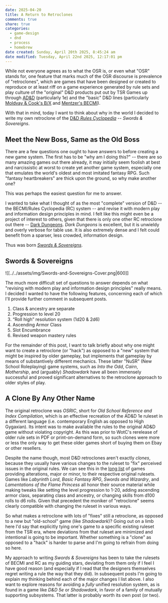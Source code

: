 ```yaml
---
date: 2025-04-20
title: A Return to Retroclones
comments: true
share: true
categories:
  - game-design
  - dnd
  - process
  - homebrew
date created: Sunday, April 20th 2025, 8:45:24 am
date modified: Tuesday, April 22nd 2025, 12:17:01 pm
---
```


While not everyone agrees as to what the OSR is, or even what "OSR" stands for, one feature that marks much of the OSR discourse is prevalence of "retroclones", which are games that have been designed or created to reproduce or at least riff on a game experience generated by rule sets and play culture of the "original" D&D products put out by TSR Games up through [AD&D](https://en.wikipedia.org/wiki/Editions_of_Dungeons_%26_Dragons#Advanced_Dungeons_&_Dragons) (particularly 1e) and the "basic" D&D lines (particularly [Moldvay & Cook's B/X](https://en.wikipedia.org/wiki/Dungeons_%26_Dragons_Basic_Set#1981_revision) and [Mentzer's BECMI](https://en.wikipedia.org/wiki/Dungeons_%26_Dragons_Basic_Set#1983_revision)).

With that in mind, today I want to think about why in the world I decided to write my own retroclone of the [D&D *Rules Cyclopedia*](https://en.wikipedia.org/wiki/Dungeons_%26_Dragons_Rules_Cyclopedia) -- *Swords & Sovereigns*. 

<!-- more -->

## Meet the New Boss, Same as the Old Boss

There are a few questions one ought to have answers to before creating a new game system. The first has to be "why am I doing this?" -- there are so many amazing games out there already, it may initially seem foolish at best and narcissistic at worst to create yet another game system, especially one that emulates the world's oldest and most imitated fantasy RPG. Such "fantasy heartbreakers" are thick upon the ground, so why make another one? 

This was perhaps the easiest question for me to answer. 

I wanted to take what I thought of as the most "complete" version of D&D -- the BECMI/Rules Cyclopedia (RC) system -- and revise it with modern play and information design principles in mind. I felt like this might even be a project of interest to others, given that there is only one other RC retroclone out there -- [Dark Dungeons](https://www.nobleknight.com/P/2147547832/Dark-Dungeons?msclkid=a8907b2c01df1daa19c71328f5c41ea6&utm_source=bing&utm_medium=cpc&utm_campaign=Website%20-%20Dynamic&utm_term=nobleknight&utm_content=all%20web%20pages). *Dark Dungeons* is excellent, but it is unwieldy and overly verbose for table use. It is also extremely dense and I felt could benefit from a sparser, less crowded, information design. 

Thus was born *[Swords & Sovereigns](https://www.icloud.com/iclouddrive/005sHKzH6pf6pS6fqTAHiM88w#Swords_&_Sovereigns_compressed)*. 

## Swords & Sovereigns 

![[../../assets/img/Swords-and-Sovereigns-Cover.png|600]]

The much more difficult set of questions to answer depends on what "revising with modern play and information design principles" really means. I decided I wanted to have the following features, concerning each of which I'll provide further comment in subsequent posts.

1. Class & ancestry are separate
2. Progression to level 20
3. “Roll high” resolution system (1d20 & 2d6)
4. Ascending Armor Class
5. Slot Encumbrance
6. Revised weapon mastery rules

For the remainder of this post, I want to talk briefly about why one might want to create a retroclone (or "hack") as opposed to a "new" system that might be inspired by older gameplay, but implements that gameplay by means of substantively different mechanics. These latter "NuSR" (New School Roleplaying) game systems, such as *Into the Odd*, *Cairn*, *Mothership*, and (arguably) *Shadowdark* have all been immensely successful and proved significant alternatives to the retroclone approach to older styles of play. 

## A Clone By Any Other Name 

The original retroclone was *OSRIC*, short for *Old School Reference and Index Compilation*, which is an effective recreation of the AD&D 1e ruleset in a different language (i.e. contemporary English as opposed to High Gygaxian). Its intent was to make available the rules to the original AD&D game without violating copyright. As this was prior to WotC's rerelease of older rule sets in PDF or print-on-demand form, so such clones were more or less the only way to get these older games short of buying them on Ebay or other resellers. 

Despite the name though, most D&D retroclones aren't exactly *clones*, because they usually have various changes to the ruleset to "fix" perceived issues in the original rules. We can see this in the [long list](https://en.wikipedia.org/wiki/Dungeons_%26_Dragons_retro-clones) of games providing alterations, major or minor, to their respective original rulesets. Games like *Labyrinth Lord*, *Basic Fantasy RPG*, *Swords and Wizardry*, and *Lamentations of the Flame Princess* all honor their source material while making tweaks like setting the level progression to 1-20, adding ascending armor class, separating class and ancestry, or changing skills from d100 rolls to d6 rolls. Given that precedent the moniker of "retroclone" seems clearly compatible with changing the ruleset in various ways. 

So what makes a retroclone with lots of "fixes" still a retroclone, as opposed to a new but "old-school" game (like *Shadowdark*)? Going out on a limb here I'd say that explicitly tying one's game to a specific existing ruleset from the TSR era, where deviations from that ruleset are minimized and intentional is going to be important. Whether something is a "clone" as opposed to a "hack" is harder to parse and I'm going to refrain from doing so here. 

My approach to writing *Swords & Sovereigns* has been to take the rulesets of BECMI and RC as my guiding stars, deviating from them only if I feel I have good reason (and especially if I read that the designers themselves regret writing a rule the way that they did). In subsequent posts I'm going to explain my thinking behind each of the major changes I list above. I also want to explore reasons for avoiding a *fully* unified resolution system, as is found in a game like *D&D 5e* or *Shadowdark*, in favor of a family of mutually supporting subsystems. That latter is probably worth its own post (or two). 